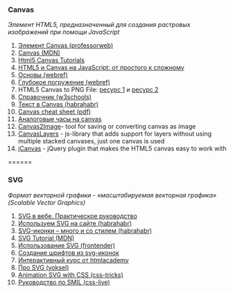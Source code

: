 ### Сanvas
*Элемент HTML5, предназначенный для создания растровых изображений при помощи JavaScript*

1. [Элемент Canvas (professorweb)](http://professorweb.ru/my/html/html5/level4/4_1.php)
2. [Canvas (MDN)](https://developer.mozilla.org/ru/docs/Web/API/Canvas_API) 
3. [Html5 Canvas Tutorials](http://www.html5canvastutorials.com/tutorials/html5-canvas-element/)
4. [HTML5 и Canvas на JavaScript: от простого к сложному](https://www.youtube.com/watch?v=m6xmpsV1Dos&index=1&t=33s&list=WL)
2. [Основы (webref)](https://webref.ru/layout/diveintohtml5/canvas)
3. [Глубокое погружение (webref)](https://webref.ru/dev/canvasdeepdive)
4. HTML5 Canvas to PNG File: [ресурс 1](http://stackoverflow.com/questions/923885/capture-html-canvas-as-gif-jpg-png-pdf) и [ресурс 2](http://stackoverflow.com/questions/12796513/html5-canvas-to-png-file)
5. [Справочник (w3schools)](http://www.w3schools.com/tags/ref_canvas.asp)
6. [Текст в Canvas (habrahabr)](https://habrahabr.ru/post/140235/)
7. [Canvas cheat sheet (pdf)](http://www.cheat-sheets.org/saved-copy/HTML5_Canvas_Cheat_Sheet.pdf)
8. [Аналоговые часы на canvas](https://habrahabr.ru/post/275353/)
9. [Canvas2Image](https://github.com/hongru/canvas2image )- tool for saving or converting canvas as image
10. [CanvasLayers](https://bitbucket.org/ant512/canvaslayers/wiki/Home) - js-library that adds support for layers without using multiple stacked canvases, just one canvas is used
11. [jCanvas](https://projects.calebevans.me/jcanvas/docs/rectangles/) - jQuery plugin that makes the HTML5 canvas easy to work with

======

### SVG
*Формат векторной графики - «масштабируемая векторная графика» (Scalable Vector Graphics)*

1. [SVG в вебе. Практическое руководство](https://svgontheweb.com/ru/)
2. [Используем SVG на сайте (habrahabr)](https://habrahabr.ru/post/260645/)
3. [SVG-иконки – много и со стилем (habrahabr)](https://habrahabr.ru/post/269331/)
4. [SVG Tutorial (MDN)](https://developer.mozilla.org/ru/docs/Web/SVG/Tutorial)
5. [Использование SVG (frontender)](http://frontender.info/using-svg/)
6. [Создание шрифтов из svg-иконок](https://glyphter.com/)
7. [Интерактивный курс от htmlacademy](https://htmlacademy.ru/courses/130)
8. [Про SVG (yoksel)](http://css.yoksel.ru/svg/)
9. [Animation SVG with CSS (css-tricks)](https://css-tricks.com/animating-svg-css/)
10. [Руководство по SMIL (css-live)](http://css-live.ru/articles/rukovodstvo-po-svg-animaciyam-smil.html)
